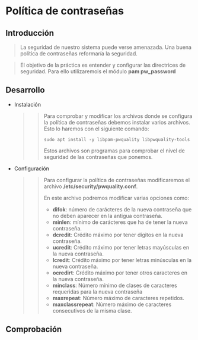 # Política de contraseñas

## Introducción

>La seguridad de nuestro sistema puede verse amenazada. Una buena política de contraseñas reformaría la seguridad.

>El objetivo de la práctica es entender y configurar las directrices de seguridad. Para ello utilizaremois el módulo **pam pw_password**

## Desarrollo

* Instalación
  >>Para comprobar y modificar los archivos donde se configura la política de contraseñas debemos instalar varios archivos. Esto lo haremos con el siguiente comando: <p>```sudo apt install -y libpam-pwquality libpwquality-tools``` <p>Estos archivos son programas para comprobar el nivel de seguridad de las contraseñas que ponemos.

* Configuración 
    >> Para configurar la política de contraseñas modificaremos el archivo **/etc/security/pwquality.conf**. <p>En este archivo podremos modificar varias opciones como: 
    >>- **difok**: número de carácteres de la nueva contraseña que no deben aparecer en la antigua contraseña.
    >>- **minlen**: mínimo de carácteres que ha de tener la nueva contraseña.
    >>- **dcredit**: Crédito máximo por tener dígitos en la nueva contraseña.
    >>- **ucredit**: Crédito máximo por tener letras mayúsculas en la nueva contraseña.
    >>- **lcredit**: Crédito máximo por tener letras minúsculas en la nueva contraseña.
    >>- **ocredirt**: Crédito máximo por tener otros caracteres en la nueva contraseña.
    >>- **minclass**: Número mínimo de clases de caracteres requeridas para la nueva contraseña
    >>- **maxrepeat**: Número máximo de caracteres repetidos.
    >>- **maxclassrepeat**: Número máximo de caracteres consecutivos de la misma clase.
## Comprobación